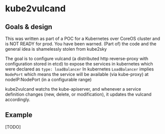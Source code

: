# kube2vulcand
## Goals & design
This was written as part of a POC for a Kubernetes over CoreOS cluster and is NOT READY for prod. You have been warned.
(Part of) the code and the general idea is shamelessly stolen from kube2sky

The goal is to configure vulcand (a distributed http reverse-proxy with configuration stored in etcd) to expose the services in kubernetes which were declared as `type: loadBalancer`
In kubernetes `LoadBalancer` implies `NodePort` which means the service will be available (via kube-proxy) at nodeIP:NodePort (in a configurable range)

kube2vulcand watchs the kube-apiserver, and whenever a service definition changes (new, delete, or modification), it updates the vulcand accordingly.

## Example 
[TODO]

